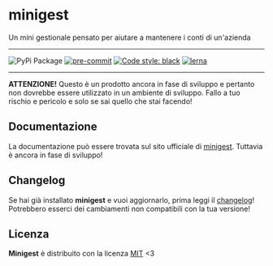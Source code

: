 # minigest

Un mini gestionale pensato per aiutare a mantenere i conti di un'azienda

---

![PyPi Package](https://github.com/ctrlmaniac/minigest/workflows/PyPi%20Package/badge.svg)
[![pre-commit](https://img.shields.io/badge/pre--commit-enabled-brightgreen?logo=pre-commit&logoColor=white)](https://github.com/pre-commit/pre-commit)
[![Code style: black](https://img.shields.io/badge/code%20style-black-000000.svg)](https://github.com/psf/black)
[![lerna](https://img.shields.io/badge/maintained%20with-lerna-cc00ff.svg)](https://lerna.js.org/)

---

**ATTENZIONE!** Questo è un prodotto ancora in fase di sviluppo e pertanto non dovrebbe essere utilizzato in un ambiente di sviluppo. Fallo a tuo rischio e pericolo e solo se sai quello che stai facendo!

## Documentazione

La documentazione può essere trovata sul sito ufficiale di [minigest](https://ctrlmaniac.github.io/minigest).
Tuttavia è ancora in fase di sviluppo!

## Changelog

Se hai già installato **minigest** e vuoi aggiornarlo, prima leggi il [changelog](./CHANGELOG.md)! Potrebbero esserci dei cambiamenti non compatibili con la tua versione!

## Licenza

**Minigest** è distribuito con la licenza [MIT](./LICENSE) <3
